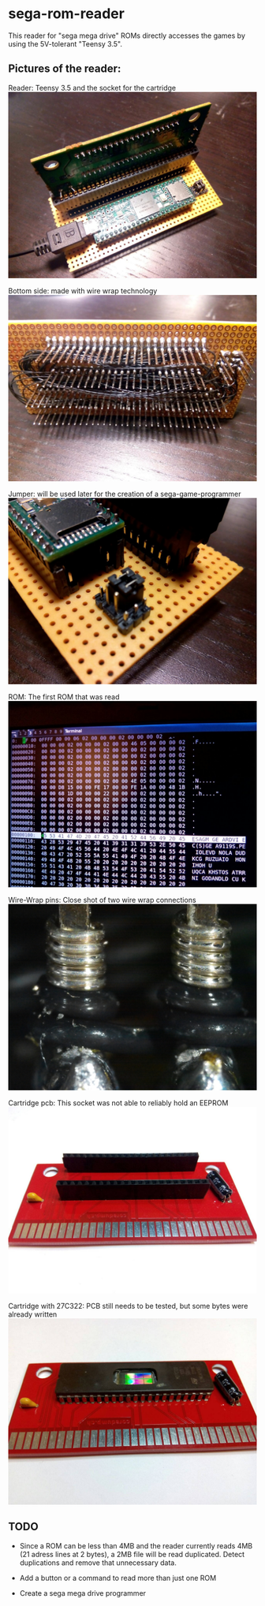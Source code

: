 # sega-rom-reader
This reader for "sega mega drive" ROMs directly accesses the games by using the 5V-tolerant "Teensy 3.5".

## Pictures of the reader:
Reader: Teensy 3.5 and the socket for the cartridge
![reader](https://raw.githubusercontent.com/Luz/sega-rom-reader/master/pics/pic1.jpg)

Bottom side: made with wire wrap technology
![wire-wrap](https://raw.githubusercontent.com/Luz/sega-rom-reader/master/pics/pic2.jpg)

Jumper: will be used later for the creation of a sega-game-programmer
![jumper](https://raw.githubusercontent.com/Luz/sega-rom-reader/master/pics/pic3.jpg)

ROM: The first ROM that was read
![first-rom](https://raw.githubusercontent.com/Luz/sega-rom-reader/master/pics/pic4.jpg)

Wire-Wrap pins: Close shot of two wire wrap connections
![wire-wrap-pins](https://raw.githubusercontent.com/Luz/sega-rom-reader/master/pics/pic5.jpg)

Cartridge pcb: This socket was not able to reliably hold an EEPROM
![cartridge-bad-socket](https://raw.githubusercontent.com/Luz/sega-rom-reader/master/pics/pic6.jpg)

Cartridge with 27C322: PCB still needs to be tested, but some bytes were already written
![cartridge-with-27c322](https://raw.githubusercontent.com/Luz/sega-rom-reader/master/pics/pic7.jpg)

## TODO
* Since a ROM can be less than 4MB and the reader currently reads 4MB (21 adress lines at 2 bytes), a 2MB file will be read duplicated. Detect duplications and remove that unnecessary data.

* Add a button or a command to read more than just one ROM

* Create a sega mega drive programmer

